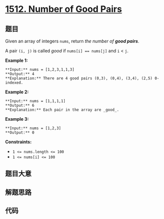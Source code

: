 # [1512. Number of Good Pairs](https://leetcode.com/problems/number-of-good-pairs)

## 题目

Given an array of integers `nums`, return _the number of **good pairs**_.

A pair `(i, j)` is called _good_ if `nums[i] == nums[j]` and `i` < `j`.



**Example 1:**

    
    
    **Input:** nums = [1,2,3,1,1,3]
    **Output:** 4
    **Explanation:** There are 4 good pairs (0,3), (0,4), (3,4), (2,5) 0-indexed.
    

**Example 2:**

    
    
    **Input:** nums = [1,1,1,1]
    **Output:** 6
    **Explanation:** Each pair in the array are _good_.
    

**Example 3:**

    
    
    **Input:** nums = [1,2,3]
    **Output:** 0
    



**Constraints:**

  * `1 <= nums.length <= 100`
  * `1 <= nums[i] <= 100`


## 题目大意

## 解题思路

## 代码

```javascript

```
